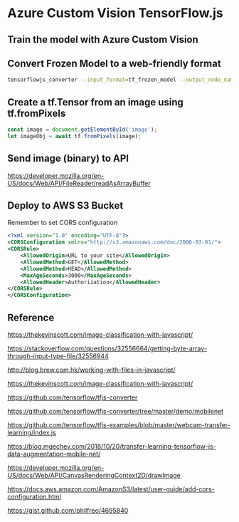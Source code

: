 # Azure Custom Vision TensorFlow.js

## Train the model with Azure Custom Vision

## Convert Frozen Model to a web-friendly format

```bash
tensorflowjs_converter --input_format=tf_frozen_model --output_node_names='model_outputs' saved_model/model.pb web_model
```

## Create a tf.Tensor from an image using tf.fromPixels

```js
const image = document.getElementById('image');
let imageObj = await tf.fromPixels(image);
```

## Send image (binary) to API 
https://developer.mozilla.org/en-US/docs/Web/API/FileReader/readAsArrayBuffer

## Deploy to AWS S3 Bucket

Remember to set CORS configuration

```xml
<?xml version="1.0" encoding="UTF-8"?>
<CORSConfiguration xmlns="http://s3.amazonaws.com/doc/2006-03-01/">
<CORSRule>
    <AllowedOrigin>URL to your site</AllowedOrigin>
    <AllowedMethod>GET</AllowedMethod>
    <AllowedMethod>HEAD</AllowedMethod>
    <MaxAgeSeconds>3000</MaxAgeSeconds>
    <AllowedHeader>Authorization</AllowedHeader>
</CORSRule>
</CORSConfiguration>
```

## Reference

https://thekevinscott.com/image-classification-with-javascript/

https://stackoverflow.com/questions/32556664/getting-byte-array-through-input-type-file/32556944

http://blog.brew.com.hk/working-with-files-in-javascript/

https://thekevinscott.com/image-classification-with-javascript/

https://github.com/tensorflow/tfjs-converter

https://github.com/tensorflow/tfjs-converter/tree/master/demo/mobilenet

https://github.com/tensorflow/tfjs-examples/blob/master/webcam-transfer-learning/index.js

https://blog.mgechev.com/2018/10/20/transfer-learning-tensorflow-js-data-augmentation-mobile-net/

https://developer.mozilla.org/en-US/docs/Web/API/CanvasRenderingContext2D/drawImage

https://docs.aws.amazon.com/AmazonS3/latest/user-guide/add-cors-configuration.html

https://gist.github.com/philfreo/4695840

